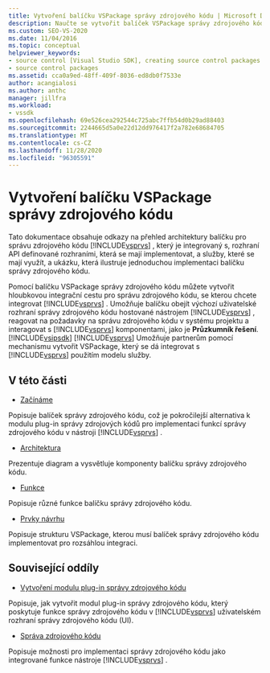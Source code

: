 ```yaml
---
title: Vytvoření balíčku VSPackage správy zdrojového kódu | Microsoft Docs
description: Naučte se vytvořit balíček VSPackage správy zdrojového kódu, který vytváří hloubkovou integrační cestu pro správu zdrojového kódu pro integraci se sadou Visual Studio.
ms.custom: SEO-VS-2020
ms.date: 11/04/2016
ms.topic: conceptual
helpviewer_keywords:
- source control [Visual Studio SDK], creating source control packages
- source control packages
ms.assetid: cca0a9ed-48ff-409f-8036-ed8db0f7533e
author: acangialosi
ms.author: anthc
manager: jillfra
ms.workload:
- vssdk
ms.openlocfilehash: 69e526cea292544c725abc7ffb54d0b29ad88403
ms.sourcegitcommit: 2244665d5a0e22d12dd976417f2a782e68684705
ms.translationtype: MT
ms.contentlocale: cs-CZ
ms.lasthandoff: 11/28/2020
ms.locfileid: "96305591"
---
```

# <a name="create-a-source-control-vspackage"></a>Vytvoření balíčku VSPackage správy zdrojového kódu
Tato dokumentace obsahuje odkazy na přehled architektury balíčku pro správu zdrojového kódu [!INCLUDE[vsprvs](../../code-quality/includes/vsprvs_md.md)] , který je integrovaný s, rozhraní API definované rozhraními, která se mají implementovat, a služby, které se mají využít, a ukázku, která ilustruje jednoduchou implementaci balíčku správy zdrojového kódu.

 Pomocí balíčku VSPackage správy zdrojového kódu můžete vytvořit hloubkovou integrační cestu pro správu zdrojového kódu, se kterou chcete integrovat [!INCLUDE[vsprvs](../../code-quality/includes/vsprvs_md.md)] . Umožňuje balíčku obejít výchozí uživatelské rozhraní správy zdrojového kódu hostované nástrojem [!INCLUDE[vsprvs](../../code-quality/includes/vsprvs_md.md)] , reagovat na požadavky na správu zdrojového kódu v systému projektu a interagovat s [!INCLUDE[vsprvs](../../code-quality/includes/vsprvs_md.md)] komponentami, jako je **Průzkumník řešení**. [!INCLUDE[vsipsdk](../../extensibility/includes/vsipsdk_md.md)] [!INCLUDE[vsprvs](../../code-quality/includes/vsprvs_md.md)] Umožňuje partnerům pomocí mechanismu vytvořit VSPackage, který se dá integrovat s [!INCLUDE[vsprvs](../../code-quality/includes/vsprvs_md.md)] použitím modelu služby.

## <a name="in-this-section"></a>V této části
- [Začínáme](../../extensibility/internals/getting-started-with-source-control-vspackages.md)

 Popisuje balíček správy zdrojového kódu, což je pokročilejší alternativa k modulu plug-in správy zdrojových kódů pro implementaci funkcí správy zdrojového kódu v nástroji [!INCLUDE[vsprvs](../../code-quality/includes/vsprvs_md.md)] .

- [Architektura](../../extensibility/internals/source-control-vspackage-architecture.md)

 Prezentuje diagram a vysvětluje komponenty balíčku správy zdrojového kódu.

- [Funkce](../../extensibility/internals/source-control-vspackage-features.md)

 Popisuje různé funkce balíčku správy zdrojového kódu.

- [Prvky návrhu](../../extensibility/internals/source-control-vspackage-design-elements.md)

 Popisuje strukturu VSPackage, kterou musí balíček správy zdrojového kódu implementovat pro rozsáhlou integraci.

## <a name="related-sections"></a>Související oddíly
- [Vytvoření modulu plug-in správy zdrojového kódu](../../extensibility/internals/creating-a-source-control-plug-in.md)

 Popisuje, jak vytvořit modul plug-in správy zdrojového kódu, který poskytuje funkce správy zdrojového kódu v [!INCLUDE[vsprvs](../../code-quality/includes/vsprvs_md.md)] uživatelském rozhraní správy zdrojového kódu (UI).

- [Správa zdrojového kódu](../../extensibility/internals/source-control.md)

 Popisuje možnosti pro implementaci správy zdrojového kódu jako integrované funkce nástroje [!INCLUDE[vsprvs](../../code-quality/includes/vsprvs_md.md)] .
